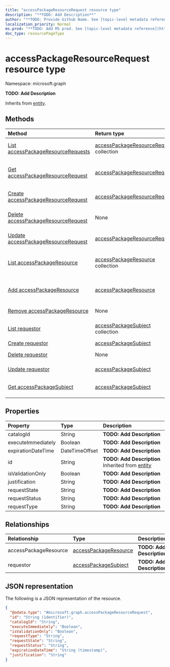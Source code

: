 ```yaml
---
title: "accessPackageResourceRequest resource type"
description: "**TODO: Add Description**"
author: "**TODO: Provide Github Name. See [topic-level metadata reference](https://msgo.azurewebsites.net/add/document/guidelines/metadata.html#topic-level-metadata)**"
localization_priority: Normal
ms.prod: "**TODO: Add MS prod. See [topic-level metadata reference](https://msgo.azurewebsites.net/add/document/guidelines/metadata.html#topic-level-metadata)**"
doc_type: resourcePageType
---
```


# accessPackageResourceRequest resource type


Namespace: microsoft.graph

**TODO: Add Description**


Inherits from [entity](../resources/entity.md).

## Methods
|Method|Return type|Description|
|:---|:---|:---|
|[List accessPackageResourceRequests](../api/accesspackageresourcerequest-list.md)|[accessPackageResourceRequest](../resources/accesspackageresourcerequest.md) collection|Get a list of the [accessPackageResourceRequest](../resources/accesspackageresourcerequest.md) objects and their properties.|
|[Get accessPackageResourceRequest](../api/accesspackageresourcerequest-get.md)|[accessPackageResourceRequest](../resources/accesspackageresourcerequest.md)|Read the properties and relationships of an [accessPackageResourceRequest](../resources/accesspackageresourcerequest.md) object.|
|[Create accessPackageResourceRequest](../api/accesspackageresourcerequest-post-accesspackageresourcerequests.md)|[accessPackageResourceRequest](../resources/accesspackageresourcerequest.md)|Create a new [accessPackageResourceRequest](../resources/accesspackageresourcerequest.md) object.|
|[Delete accessPackageResourceRequest](../api/accesspackageresourcerequest-delete.md)|None|Deletes an [accessPackageResourceRequest](../resources/accesspackageresourcerequest.md) object.|
|[Update accessPackageResourceRequest](../api/accesspackageresourcerequest-update.md)|[accessPackageResourceRequest](../resources/accesspackageresourcerequest.md)|Update the properties of an [accessPackageResourceRequest](../resources/accesspackageresourcerequest.md) object.|
|[List accessPackageResource](../api/accesspackageresourcerequest-list-accesspackageresource.md)|[accessPackageResource](../resources/accesspackageresource.md) collection|Get the accessPackageResources from the accessPackageResource navigation property.|
|[Add accessPackageResource](../api/accesspackageresourcerequest-post-accesspackageresource.md)|[accessPackageResource](../resources/accesspackageresource.md)|Add accessPackageResource by posting to the accessPackageResource collection.|
|[Remove accessPackageResource](../api/accesspackageresourcerequest-delete-accesspackageresource.md)|None|Remove an [accessPackageResource](../resources/accesspackageresource.md) object.|
|[List requestor](../api/accesspackageresourcerequest-list-requestor.md)|[accessPackageSubject](../resources/accesspackagesubject.md) collection|Get the accessPackageSubjects from the requestor navigation property.|
|[Create requestor](../api/accesspackageresourcerequest-post-requestor.md)|[accessPackageSubject](../resources/accesspackagesubject.md)|Create a new requestor object.|
|[Delete requestor](../api/accesspackageresourcerequest-delete-requestor.md)|None|Delete a [accessPackageSubject](../resources/accesspackagesubject.md) object.|
|[Update requestor](../api/accesspackageresourcerequest-update-requestor.md)|[accessPackageSubject](../resources/accesspackagesubject.md)|Update the properties of a requestor object.|
|[Get accessPackageSubject](../api/accesspackagesubject-get.md)|[accessPackageSubject](../resources/accesspackagesubject.md)|Read the properties and relationships of an [accessPackageSubject](../resources/accesspackagesubject.md) object.|

## Properties
|Property|Type|Description|
|:---|:---|:---|
|catalogId|String|**TODO: Add Description**|
|executeImmediately|Boolean|**TODO: Add Description**|
|expirationDateTime|DateTimeOffset|**TODO: Add Description**|
|id|String|**TODO: Add Description** Inherited from [entity](../resources/entity.md)|
|isValidationOnly|Boolean|**TODO: Add Description**|
|justification|String|**TODO: Add Description**|
|requestState|String|**TODO: Add Description**|
|requestStatus|String|**TODO: Add Description**|
|requestType|String|**TODO: Add Description**|

## Relationships
|Relationship|Type|Description|
|:---|:---|:---|
|accessPackageResource|[accessPackageResource](../resources/accesspackageresource.md)|**TODO: Add Description**|
|requestor|[accessPackageSubject](../resources/accesspackagesubject.md)|**TODO: Add Description**|

## JSON representation
The following is a JSON representation of the resource.
<!-- {
  "blockType": "resource",
  "keyProperty": "id",
  "@odata.type": "microsoft.graph.accessPackageResourceRequest",
  "baseType": "microsoft.graph.entity",
  "openType": false
}
-->
``` json
{
  "@odata.type": "#microsoft.graph.accessPackageResourceRequest",
  "id": "String (identifier)",
  "catalogId": "String",
  "executeImmediately": "Boolean",
  "isValidationOnly": "Boolean",
  "requestType": "String",
  "requestState": "String",
  "requestStatus": "String",
  "expirationDateTime": "String (timestamp)",
  "justification": "String"
}
```

